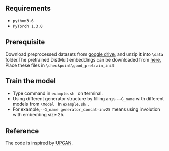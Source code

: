 ## Requirements
- `python3.6` 
- `PyTorch 1.3.0` 

## Prerequisite
Download preprocessed datasets from [google drive](https://drive.google.com/file/d/1zTss-wi7FGi3FmiqBZ8IFllgImoaC53_/view?usp=sharing),
and unzip it into `\data ` folder.The pretrained DistMult embeddings can be downloaded from [here](https://drive.google.com/file/d/1n1RYCxAEIOT713lFIBI41fuM9UKjNqXv/view),
Place these files in `\checkpoint\good_pretrain_init `
## Train the model
- Type command in `example.sh ` on terminal.
- Using different generator structure by filling args `--G_name` with different models from `\Model ` in `example.sh `.
- For example,`--G_name generator_concat-inv25` means using involution with embedding size 25.



## Reference
The code is inspired by [UPGAN](https://github.com/RichardHGL/UPGAN). 
